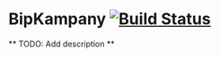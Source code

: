 # BipKampany [![Build Status](https://travis-ci.org/zeppelin/bipkampany-elixir.svg)](https://travis-ci.org/zeppelin/bipkampany-elixir)

** TODO: Add description **

